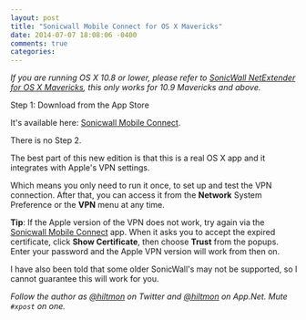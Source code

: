 ```yaml
---
layout: post
title: "Sonicwall Mobile Connect for OS X Mavericks"
date: 2014-07-07 18:08:06 -0400
comments: true
categories: 
---
```


*If you are running OS X 10.8 or lower, please refer to [SonicWall NetExtender for OS X Mavericks](http://hiltmon.com/blog/2013/09/28/sonicwall-netextender-for-os-x-mavericks/), this only works for 10.9 Mavericks and above.*

Step 1: Download from the App Store

It's available here: [Sonicwall Mobile Connect](https://itunes.apple.com/us/app/sonicwall-mobile-connect/id822514576?mt=12&uo=4&at=10l894).

There is no Step 2.

The best part of this new edition is that this is a real OS X app and it integrates with Apple's VPN settings.

Which means you only need to run it once, to set up and test the VPN connection. After that, you can access it from the **Network** System Preference or the **VPN** menu at any time.

**Tip**: If the Apple version of the VPN does not work, try again via the [Sonicwall Mobile Connect](https://itunes.apple.com/us/app/sonicwall-mobile-connect/id822514576?mt=12&uo=4&at=10l894) app. When it asks you to accept the expired certificate, click **Show Certificate**, then choose **Trust** from the popups. Enter your password and the Apple VPN version will work from then on.

I have also been told that some older SonicWall's may not be supported, so I cannot guarantee this will work for you.

*Follow the author as [@hiltmon](http://twitter.com/hiltmon) on Twitter and [@hiltmon](http://alpha.app.net/hiltmon) on App.Net. Mute `#xpost` on one.*